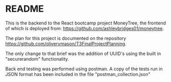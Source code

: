 # README

This is the backend to the React bootcamp project MoneyTree, the frontend of which is deployed from: https://github.com/ashleybridges01/moneytree.

The plan for this project is documented on the repository https://github.com/olivervmason/T3FinalProjectPlanning.

The only change to that brief was the addition of UUID's using the built in "securerandom" functionality.

Back end testing was performed using postman. A copy of the tests run in JSON format has been included in the file "postman_collection.json"